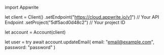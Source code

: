 import Appwrite

let client = Client()
    .setEndpoint("https://cloud.appwrite.io/v1") // Your API Endpoint
    .setProject("5df5acd0d48c2") // Your project ID

let account = Account(client)

let user = try await account.updateEmail(
    email: &quot;email@example.com&quot;,
    password: &quot;password&quot;
)

